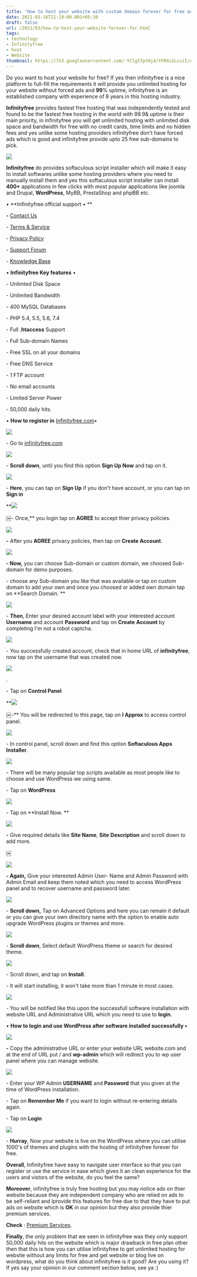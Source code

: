 ```yaml
---
title: 'How to host your website with custom domain forever for free on WordPress!'
date: 2021-03-16T21:19:00.001+05:30
draft: false
url: /2021/03/how-to-host-your-website-forever-for.html
tags: 
- technology
- Infinityfree
- host
- Website
thumbnail: https://lh3.googleusercontent.com/-YClgI7ptHj4/YFRXu1LcviI/AAAAAAAADp4/hizG9TK4clQQGe_JKCpon2iP9-zpwllVACLcBGAsYHQ/s1600/1616140215362354-0.png "Infinityfree - How to host your website with custom domain forever for free on WordPress!"
---
```


  

Do you want to host your website for free? If yes then infinityfree is a nice platform to full-fill the requirements it will provide you unlimited hosting for your website without forced ads and **99**% uptime, infinityfree is an established company with experience of 8 years in this hosting industry. 

  

**Infinityfree** provides fastest free hosting that was independently tested and found to be the fastest free hosting in the world with 99.9& uptime is their main priority, in infinityfree you will get unlimited hosting with unlimited disk space and bandwidth for free with no credit cards, time limits and no hidden fees and yes unlike some hosting providers infinityfree don't have forced ads which is good and infinityfree provide upto 25 free sub-domains to pick. 

  

  

 ![](https://lh3.googleusercontent.com/-lq114To5lm4/YFN18ZdLDLI/AAAAAAAADpg/ymfVfPfK_ww2CZLEYvX6WjvagcKJW5ncQCLcBGAsYHQ/s1600/1616082337984408-1.png) 

  

  

**Infinityfree** do provides softaculous script installer which will make it easy to install softwares unlike some hosting providers where you need to manually install them and yes this softaculous script installer can install **400+** applications in few clicks with most popular applications like joomla and Drupal, **WordPress**, MyBB, PrestaShop and phpBB etc.

  

• **Infinityfree official support • **

**\-** [Contact Us](https://infinityfree.net/contact/)

\- [Terms & Service](https://infinityfree.net/terms/)[](https://infinityfree.net/terms/)

\- [Privacy Policy](https://infinityfree.net/privacy/)

\- [Support Forum](https://forum.infinityfree.net/)

\- [Knowledge Base](https://support.infinityfree.net/)

  

• **Infinityfree Key features** •

  

\- Unlimted Disk Space

  

\- Unlimited Bandwidth

  

\- 400 MySQL Databases

  

\- PHP 5.4, 5.5, 5.6, 7.4

  

\- Full .**htaccess** Support

  

\- Full Sub-domain Names

  

\- Free SSL on all your domains

  

\- Free DNS Service

  

\- 1 FTP account

  

\- No email accounts

  

\- Limited Server Power

  

\- 50,000 daily hits. 

  

• **How to register in** [Infinityfree.com](http://www.Infinityfree.com)•

  

 ![](https://lh3.googleusercontent.com/-HLJkDWGOzu0/YFN1obuZvII/AAAAAAAADpU/2dPGHO155ZAvwOBhsWySC_NRvsOUoI2LACLcBGAsYHQ/s1600/1616082291131103-2.png) 

  

\- Go to [infinityfree.com](http://www.infinityfree.com)

  

 ![](https://lh3.googleusercontent.com/-0MqKE2NElJs/YFN1cuSCLuI/AAAAAAAADpQ/Aio5e12aaMcEEhAK04V6TFzKzCjXM8hBQCLcBGAsYHQ/s1600/1616082114913848-3.png) 

  

\- **Scroll down**, until you find this option **Sign Up Now** and tap on it. 

  

 ![](https://lh3.googleusercontent.com/-CtXUmojh8LQ/YFN0wFGkkFI/AAAAAAAADpE/TlJptVKLg0YrVUJLzhoamu5obPk8EfE5ACLcBGAsYHQ/s1600/1616082094177572-4.png) 

  

  

\- **Here**, you can tap on **Sign Up** if you don't have account, or you can tap on **Sign in**

 **![](https://lh3.googleusercontent.com/-aeRHXPwlZ-g/YFN0rRt8pjI/AAAAAAAADo8/ixliYbo_IYgpWduAYM0snvWnj1V0aw0LQCLcBGAsYHQ/s1600/1616082035152987-5.png) 

￼- Once,** you login tap on **AGREE** to accept thier privacy policies. 

  

 ![](https://lh3.googleusercontent.com/-v3QsFOxHM0c/YFN0ckiCWTI/AAAAAAAADow/8geNcAtdeVczCItdOQ_rHc5enYRhwZSeQCLcBGAsYHQ/s1600/1616081997284743-6.png) 

  

**\-** After you **AGREE** privacy policies, then tap on **Create Account**. 

  

 ![](https://lh3.googleusercontent.com/-LHQKpSV3gO0/YFN0TB1XvbI/AAAAAAAADoo/D3H_MzllPrkaeBcb1kWmdsO2iTp5vMZJQCLcBGAsYHQ/s1600/1616081980965114-7.png) 

  

**\- Now,** you can choose Sub-domain or custom domain, we choosed Sub-domain for demo purposes. 

  

\- choose any Sub-domain you like that was available or tap on custom domain to add your own and once you choosed or added own domain tap on **Search Domain. **

 **![](https://lh3.googleusercontent.com/-wEvH-NThlKY/YFN0PFl35HI/AAAAAAAADog/b783YCLpOZEpFxwlT7DQpZWlqxa3wqyHQCLcBGAsYHQ/s1600/1616081950164882-8.png)** 

\- **Then**, Enter your desired account label with your interested account **Username** and account **Password** and tap on **Create** **Account** by completing I'm not a robot captcha. 

  

 ![](https://lh3.googleusercontent.com/-jzRJz7AmZyE/YFN0Hb8DPRI/AAAAAAAADoc/Jn3T7mtuYooWThF8pM3IylzymfUTRRwWACLcBGAsYHQ/s1600/1616081921595396-9.png) 

  

\- You successfully created account, check that in home URL of **infinityfree**, now tap on the username that was created now. 

  

 ![](https://lh3.googleusercontent.com/-GI9L92vfsLQ/YFN0ALXi9nI/AAAAAAAADoU/COJgh_E253o1KJHfArHJVqIVSi5putSMwCLcBGAsYHQ/s1600/1616081895280248-10.png) 

  

. 

\- Tap on **Control Panel**

 **![](https://lh3.googleusercontent.com/-uQL0oLLByiY/YFNz5s4j4rI/AAAAAAAADoM/yxO8L0AtbT8Eb4goqjD10xoBwqjr1isSwCLcBGAsYHQ/s1600/1616081876465047-11.png) 

￼-** You will be redirected to this page, tap on **I Approx** to access control panel. 

  

 ![](https://lh3.googleusercontent.com/-wbCFaG5UjGQ/YFNz0yP347I/AAAAAAAADoE/QwV9MS3MuDYQH8OmT2Z5_QRYFctUreztACLcBGAsYHQ/s1600/1616081836827011-12.png) 

  

\- In control panel, scroll down and find this option **Softaculous Apps Installer**. 

  

 ![](https://lh3.googleusercontent.com/-bO97PJtUasY/YFNzq4YOJtI/AAAAAAAADn8/sSO_q4LxjeEhg1yAqsr2Auvmm0EQmYHdACLcBGAsYHQ/s1600/1616081823946015-13.png) 

  

\- There will be many popular top scripts available as most people like to choose and use WordPress we using same. 

  

\- Tap on **WordPress**

 **![](https://lh3.googleusercontent.com/-e3ViqFUPFbY/YFNzn5KDNgI/AAAAAAAADn0/peURPWXGcYAS54ERdEyIjofKjIG4JrlDgCLcBGAsYHQ/s1600/1616081794810575-14.png)** 

  

\- Tap on **Install Now. **

 **![](https://lh3.googleusercontent.com/-4UJtszK5X-4/YFNzgQ_auAI/AAAAAAAADnw/M-OniS00PjsfJf6hEyvud6xwTuGo2YBOACLcBGAsYHQ/s1600/1616081783781588-15.png)** 

**\-** Give required details like **Site Name**, **Site** **Description** and scroll down to add more. 

**￼**

 **![](https://lh3.googleusercontent.com/-COxyR4E_YvE/YFNzdvfl88I/AAAAAAAADno/1yo2d_JwjS8ItkIoCvWcZd708Vd9ggqqgCLcBGAsYHQ/s1600/1616081771593972-16.png)** 

**\- Again,** Give your interested Admin User- Name and Admin Password with Admin Email and keep them noted which you need to access WordPress panel and to recover username and password later. 

  

 ![](https://lh3.googleusercontent.com/-H3pF7yg9u1E/YFNzalHcS2I/AAAAAAAADnk/5dAZdG36G-8QOM_Fm0OyjCXRWZIv0Is1QCLcBGAsYHQ/s1600/1616081760095152-17.png) 

  

\- **Scroll down,** Tap on Advanced Options and here you can remain it default or you can give your own directory name with the option to enable auto upgrade WordPress plugins or themes and more. 

  

 ![](https://lh3.googleusercontent.com/-6rCcgiSj900/YFNzX11fmMI/AAAAAAAADng/ESB-B7BSp4UsmZcB0JGgOd1lAZ4rCydZACLcBGAsYHQ/s1600/1616081723085916-18.png) 

  

\- **Scroll down**, Select default WordPress theme or search for desired theme. 

  

 ![](https://lh3.googleusercontent.com/-oZsOja3VL8w/YFNzOoxFqhI/AAAAAAAADnc/xWkETiclPuQcBh6ug0Z7314s8FfEEXV_gCLcBGAsYHQ/s1600/1616081682700646-19.png) 

  

\- Scroll down, and tap on **Install**. 

  

  

\- It will start installing, it won't take more than 1 minute in most cases. 

  

 ![](https://lh3.googleusercontent.com/-vqZORw9iYCo/YFNzEnqECpI/AAAAAAAADnU/2JOM1q2spfYdBA-RjLi4CO9cC3Ra8O7LgCLcBGAsYHQ/s1600/1616081635180140-20.png) 

  

  

\- You will be notified like this upon the successfull software installation with website URL and Administrative URL which you need to use to **login**. 

  

• **How to login and use WordPress after software installed successfully •**

 **![](https://lh3.googleusercontent.com/-_us_h7J3ljg/YFNy4mTjlrI/AAAAAAAADnI/2en0B3Pc0hYInayAtxfC3OKEnKiD2dLLQCLcBGAsYHQ/s1600/1616081606826135-21.png)** 

**\-** Copy the administrative URL or enter your website URL website.com and at the end of URL put / and **wp-admin** which will redirect you to wp user panel where you can manage website. 

  

 ![](https://lh3.googleusercontent.com/--vMqL9KGgPU/YFNyxe-8enI/AAAAAAAADnE/Rf2S1lmHfY0SsMoWti7Hd6g8CcWKo4CgACLcBGAsYHQ/s1600/1616081578727434-22.png) 

  

  

\- Enter your WP Admin **USERNAME** and **Password** that you given at the time of WordPress installation. 

  

\- Tap on **Remember Me** if you want to login without re-entering details again. 

  

\- Tap on **Login**

  

 ![](https://lh3.googleusercontent.com/-9JGyZrs1Obs/YFNyqa2UxnI/AAAAAAAADnA/MtdLRp2Xq_MNPQJZnsBR2mVeRpjOiLDlQCLcBGAsYHQ/s1600/1616081499192915-23.png) 

  

\- **Hurray**, Now your website is live on the WordPress where you can utilise 1000's of themes and plugins with the hosting of infinityfree forever for free. 

  

**Overall**, Infinityfree have easy to navigate user interface so that you can register or use the service in ease which gives it an clean experience for the users and vistors of the website, do you feel the same? 

  

**Moreover**, infinityfree is truly free hosting but you may notice ads on thier website because they are independent company who are relied on ads to be self-reliant and lprovide this features for free due to that they have to put ads on website which is **OK** in our opinion but they also provide thier premium services. 

  

**Check** : [Premium Services](https://infinityfree.net/premium/). 

  

**Finally**, the only problem that we seen in infinityfree was they only support 50,000 daily hits on the website which is major drawback in free plan other then that this is how you can utilise infinityfree to get unlimited hosting for website without any limits for free and get website or blog live on wordpress, what do you think about infinityfree is it good? Are you using it? If yes say your opinion in our comment section below, see ya :)